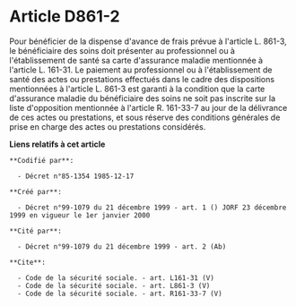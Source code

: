 # Article D861-2

Pour bénéficier de la dispense d'avance de frais prévue à l'article L. 861-3, le bénéficiaire des soins doit présenter au
professionnel ou à l'établissement de santé sa carte d'assurance maladie mentionnée à l'article L. 161-31. Le paiement au
professionnel ou à l'établissement de santé des actes ou prestations effectués dans le cadre des dispositions mentionnées à
l'article L. 861-3 est garanti à la condition que la carte d'assurance maladie du bénéficiaire des soins ne soit pas inscrite
sur la liste d'opposition mentionnée à l'article R. 161-33-7 au jour de la délivrance de ces actes ou prestations, et sous
réserve des conditions générales de prise en charge des actes ou prestations considérés.

**Liens relatifs à cet article**

	**Codifié par**:

	  - Décret n°85-1354 1985-12-17

	**Créé par**:

	  - Décret n°99-1079 du 21 décembre 1999 - art. 1 () JORF 23 décembre 1999 en vigueur le 1er janvier 2000

	**Cité par**:

	  - Décret n°99-1079 du 21 décembre 1999 - art. 2 (Ab)

	**Cite**:

	  - Code de la sécurité sociale. - art. L161-31 (V)
	  - Code de la sécurité sociale. - art. L861-3 (V)
	  - Code de la sécurité sociale. - art. R161-33-7 (V)
